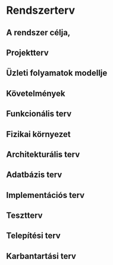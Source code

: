
# Rendszerterv
## A rendszer célja,


## Projektterv


## Üzleti folyamatok modellje


## Követelmények


## Funkcionális terv


## Fizikai környezet


## Architekturális terv


## Adatbázis terv


## Implementációs terv


## Tesztterv


## Telepítési terv


## Karbantartási terv